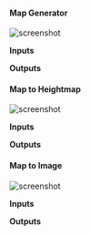 #### Map Generator

![screenshot](img/map-generator.png#right)

**Inputs**

**Outputs**

#### Map to Heightmap

![screenshot](img/map-to-heightmap.png#right)

**Inputs**

**Outputs**

#### Map to Image

![screenshot](img/map-to-image.png#right)

**Inputs**

**Outputs**
